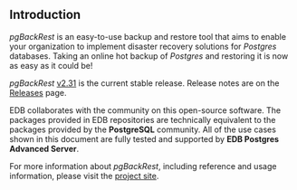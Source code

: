 ## Introduction

_pgBackRest_ is an easy-to-use backup and restore tool that aims to enable your organization to implement disaster recovery solutions for _Postgres_ databases. Taking an online hot backup of _Postgres_ and restoring it is now as easy as it could be!

_pgBackRest_ [v2.31](https://github.com/pgbackrest/pgbackrest/releases/tag/release/2.31) is the current stable release. Release notes are on the [Releases](http://www.pgbackrest.org/release.html) page.

EDB collaborates with the community on this open-source software. The packages provided in EDB repositories are technically equivalent to the packages provided by the **PostgreSQL** community. All of the use cases shown in this document are fully tested and supported by **EDB Postgres Advanced Server**.

For more information about _pgBackRest_, including reference and usage information, please visit the [project site](http://www.pgbackrest.org).
